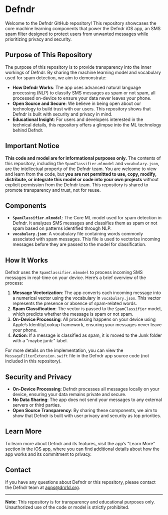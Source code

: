 # Defndr

Welcome to the Defndr GitHub repository! This repository showcases the core machine learning components that power the Defndr iOS app, an SMS spam filter designed to protect users from unwanted messages while prioritizing privacy and security.

## Purpose of This Repository

The purpose of this repository is to provide transparency into the inner workings of Defndr. By sharing the machine learning model and vocabulary used for spam detection, we aim to demonstrate:
- **How Defndr Works**: The app uses advanced natural language processing (NLP) to classify SMS messages as spam or not spam, all processed on-device to ensure your data never leaves your phone.
- **Open Source and Secure**: We believe in being open about our technology to build trust with our users. This repository shows that Defndr is built with security and privacy in mind.
- **Educational Insight**: For users and developers interested in the technical details, this repository offers a glimpse into the ML technology behind Defndr.

## Important Notice

**This code and model are for informational purposes only.** The contents of this repository, including the `SpamClassifier.mlmodel` and `vocabulary.json`, are the intellectual property of the Defndr team. You are welcome to view and learn from the code, but **you are not permitted to use, copy, modify, distribute, or integrate this model or code into your own projects** without explicit permission from the Defndr team. This repository is shared to promote transparency and trust, not for reuse.

## Components

- **`SpamClassifier.mlmodel`**: The Core ML model used for spam detection in Defndr. It analyzes SMS messages and classifies them as spam or not spam based on patterns identified through NLP.
- **`vocabulary.json`**: A vocabulary file containing words commonly associated with spam messages. This file is used to vectorize incoming messages before they are passed to the model for classification.

## How It Works

Defndr uses the `SpamClassifier.mlmodel` to process incoming SMS messages in real-time on your device. Here’s a brief overview of the process:
1. **Message Vectorization**: The app converts each incoming message into a numerical vector using the vocabulary in `vocabulary.json`. This vector represents the presence or absence of spam-related words.
2. **Spam Classification**: The vector is passed to the `SpamClassifier` model, which predicts whether the message is spam or not spam.
3. **On-Device Processing**: All processing happens on your device using Apple’s IdentityLookup framework, ensuring your messages never leave your phone.
4. **Action**: If a message is classified as spam, it is moved to the Junk folder with a "maybe junk:" label.

For more details on the implementation, you can view the `MessageFilterExtension.swift` file in the Defndr app source code (not included in this repository).

## Security and Privacy

- **On-Device Processing**: Defndr processes all messages locally on your device, ensuring your data remains private and secure.
- **No Data Sharing**: The app does not send your messages to any external servers or third parties.
- **Open Source Transparency**: By sharing these components, we aim to show that Defndr is built with user privacy and security as top priorities.

## Learn More

To learn more about Defndr and its features, visit the app’s "Learn More" section in the iOS app, where you can find additional details about how the app works and its commitment to privacy.

## Contact

If you have any questions about Defndr or this repository, please contact the Defndr team at apps@dro1d.org.

---

**Note**: This repository is for transparency and educational purposes only. Unauthorized use of the code or model is strictly prohibited.
